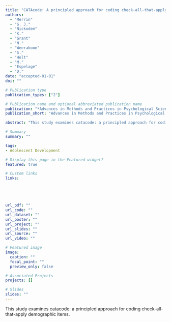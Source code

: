 ```yaml
---
title: "CATAcode: A principled approach for coding check-all-that-apply demographic items"
authors:
  - "Merrin"
  - "G. J."
  - "Nickodem"
  - "K."
  - "Grant"
  - "N."
  - "Weerakoon"
  - "S."
  - "Holt"
  - "M."
  - "Espelage"
  - "D."
date: "accepted-01-01"
doi: ""

# Publication type
publication_types: ["2"]

# Publication name and optional abbreviated publication name
publication: "*Advances in Methods and Practices in Psychological Science.*"
publication_short: "Advances in Methods and Practices in Psychological Science."

abstract: "This study examines catacode: a principled approach for coding check-all-that-apply demographic items."

# Summary
summary: ""

tags:
- Adolescent Development

# Display this page in the Featured widget?
featured: true

# Custom links
links:





url_pdf: ""
url_code: ""
url_dataset: ""
url_poster: ""
url_project: ""
url_slides: ""
url_source: ""
url_video: ""

# Featured image
image:
  caption: ""
  focal_point: ""
  preview_only: false

# Associated Projects
projects: []

# Slides
slides: ""
---
```


This study examines catacode: a principled approach for coding check-all-that-apply demographic items.





